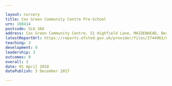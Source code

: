 ```yaml
---

layout: nursery
title: Cox Green Community Centre Pre-School
urn: 108414
postcode: SL6 3AX
address: Cox Green Community Centre, 51 Highfield Lane, MAIDENHEAD, Berkshire, SL6 3AX
latestReportUrl: https://reports.ofsted.gov.uk/provider/files/2744961/urn/108414.pdf
teaching: 3
development: 0
leadership: 3
outcomes: 0
overall: 3
date: 01 April 2018 
datePublish: 5 December 2017

---
```


